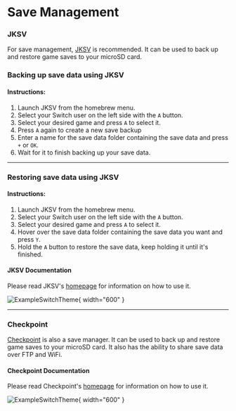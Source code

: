 # Save Management

### **JKSV**

For save management, [JKSV](https://github.com/J-D-K/JKSV) is recommended. It can be used to back up and restore game saves to your microSD card.

### **Backing up save data using JKSV**

#### Instructions:

1. Launch JKSV from the homebrew menu.
2. Select your Switch user on the left side with the `A` button.
3. Select your desired game and press `A` to select it.
4. Press `A` again to create a new save backup
5. Enter a name for the save data folder containing the save data and press `+` or `OK`.
6. Wait for it to finish backing up your save data.

-----

### **Restoring save data using JKSV**

#### Instructions:

1. Launch JKSV from the homebrew menu.
2. Select your Switch user on the left side with the `A` button.
3. Select your desired game and press `A` to select it.
4. Hover over the save data folder containing the save data you want and press `Y`.
5. Hold the `A` button to restore the save data, keep holding it until it's finished.

#### **JKSV Documentation**
Please read JKSV's [homepage](https://github.com/J-D-K/JKSV) for information on how to use it.

![ExampleSwitchTheme](../extras/img/save_jksv.jpg){ width="600" }

-----

### **Checkpoint**

[Checkpoint](https://github.com/FlagBrew/Checkpoint) is also a save manager. It can be used to back up and restore game saves to your microSD card. It also has the ability to share save data over FTP and WiFi.

#### Checkpoint Documentation
Please read Checkpoint's [homepage](https://github.com/Flagbrew/Checkpoint) for information on how to use it.

![ExampleSwitchTheme](../extras/img/save_checkpoint.jpg){ width="600" }
